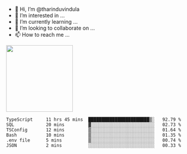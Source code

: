 - 👋 Hi, I’m @tharinduvindula
- 👀 I’m interested in ...
- 🌱 I’m currently learning ...
- 💞️ I’m looking to collaborate on ...
- 📫 How to reach me ...

<!---
tharinduvindula/tharinduvindula is a ✨ special ✨ repository because its `README.md` (this file) appears on your GitHub profile.
You can click the Preview link to take a look at your changes.
--->

<img height="180em" src="https://github-readme-stats.vercel.app/api?username=tharinduvindula&show_icons=true&hide_border=false&&count_private=true&include_all_commits=true" />


<!--START_SECTION:waka-->

```text
TypeScript     11 hrs 45 mins  ███████████████████████▒░   92.79 %
SQL            20 mins         ▓░░░░░░░░░░░░░░░░░░░░░░░░   02.73 %
TSConfig       12 mins         ▒░░░░░░░░░░░░░░░░░░░░░░░░   01.64 %
Bash           10 mins         ▒░░░░░░░░░░░░░░░░░░░░░░░░   01.35 %
.env file      5 mins          ▒░░░░░░░░░░░░░░░░░░░░░░░░   00.74 %
JSON           2 mins          ░░░░░░░░░░░░░░░░░░░░░░░░░   00.33 %
```

<!--END_SECTION:waka-->
